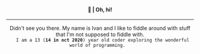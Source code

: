 <div align="center">
    <h4>👋   |  Oh, hi!</h4>
    <hr/>
    Didn't see you there. My name is Ivan and I like to fiddle around with stuff that I'm not supposed to fiddle with.  
    <br/>
    <code>  I am a 13 (<b>14 in oct 2020</b>) year old coder exploring the wonderful world of programming.  </code>
</div>
